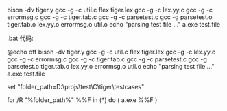 bison -dv tiger.y
gcc -g -c util.c
flex tiger.lex
gcc -g -c lex.yy.c
gcc -g -c errormsg.c
gcc -g -c tiger.tab.c
gcc -g -c parsetest.c
gcc -g parsetest.o tiger.tab.o lex.yy.o errormsg.o util.o
echo "parsing test file ..."
a.exe test.file

.bat 代码:

@echo off
bison -dv tiger.y
gcc -g -c util.c
flex tiger.lex
gcc -g -c lex.yy.c
gcc -g -c errormsg.c
gcc -g -c tiger.tab.c
gcc -g -c parsetest.c
gcc -g parsetest.o tiger.tab.o lex.yy.o errormsg.o util.o
echo "parsing test file ..."
a.exe test.file


set "folder_path=D:\projs\test\C\tiger\testcases"

for /R "%folder_path%" %%F in (*) do (
a.exe %%F
)
